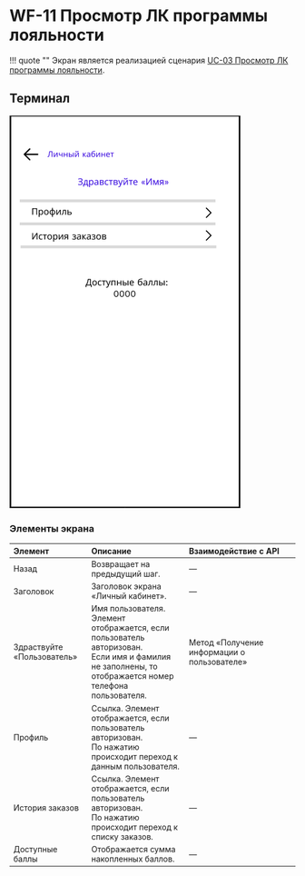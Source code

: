 # WF-11 Просмотр ЛК программы лояльности

!!! quote ""
    Экран является реализацией сценария [UC-03 Просмотр ЛК программы лояльности](../requirements/uc03.md).

## Терминал

![Альтернативный текст](wf08WEB.png)

### Элементы экрана

| **Элемент**                | **Описание**                                                                                                                                            | Взаимодействие&nbsp;с&nbsp;API              |
| :------------------------- | :------------------------------------------------------------------------------------------------------------------------------------------------------ | :------------------------------------------ |
| Назад                      | Возвращает на предыдущий шаг.                                                                                                                           | —                                           |
| Заголовок                  | Заголовок экрана «Личный кабинет».                                                                                                                      | —                                           |
| Здраствуйте «Пользователь» | Имя пользователя. Элемент отображается, если пользователь авторизован.<br>Если имя и фамилия не заполнены, то отображается номер телефона пользователя. | Метод «Получение информации о пользователе» |
| Профиль                    | Ссылка. Элемент отображается, если пользователь авторизован.<br>По нажатию происходит переход к данным пользователя.                                    | —                                           |
| История заказов            | Ссылка. Элемент отображается, если пользователь авторизован.<br>По нажатию происходит переход к списку заказов.                                         | —                                           |
| Доступные баллы            | Отображается сумма накопленных баллов.                                                                                                                  | —                                           |


